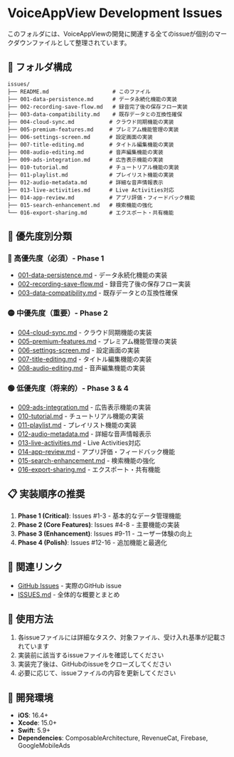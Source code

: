 # VoiceAppView Development Issues

このフォルダには、VoiceAppViewの開発に関連する全てのissueが個別のマークダウンファイルとして整理されています。

## 📁 フォルダ構成

```
issues/
├── README.md                    # このファイル
├── 001-data-persistence.md      # データ永続化機能の実装
├── 002-recording-save-flow.md   # 録音完了後の保存フロー実装
├── 003-data-compatibility.md    # 既存データとの互換性確保
├── 004-cloud-sync.md           # クラウド同期機能の実装
├── 005-premium-features.md     # プレミアム機能管理の実装
├── 006-settings-screen.md      # 設定画面の実装
├── 007-title-editing.md        # タイトル編集機能の実装
├── 008-audio-editing.md        # 音声編集機能の実装
├── 009-ads-integration.md      # 広告表示機能の実装
├── 010-tutorial.md             # チュートリアル機能の実装
├── 011-playlist.md             # プレイリスト機能の実装
├── 012-audio-metadata.md       # 詳細な音声情報表示
├── 013-live-activities.md      # Live Activities対応
├── 014-app-review.md           # アプリ評価・フィードバック機能
├── 015-search-enhancement.md   # 検索機能の強化
└── 016-export-sharing.md       # エクスポート・共有機能
```

## 🎯 優先度別分類

### 🔴 高優先度（必須）- Phase 1
- [001-data-persistence.md](./001-data-persistence.md) - データ永続化機能の実装
- [002-recording-save-flow.md](./002-recording-save-flow.md) - 録音完了後の保存フロー実装
- [003-data-compatibility.md](./003-data-compatibility.md) - 既存データとの互換性確保

### 🟡 中優先度（重要）- Phase 2
- [004-cloud-sync.md](./004-cloud-sync.md) - クラウド同期機能の実装
- [005-premium-features.md](./005-premium-features.md) - プレミアム機能管理の実装
- [006-settings-screen.md](./006-settings-screen.md) - 設定画面の実装
- [007-title-editing.md](./007-title-editing.md) - タイトル編集機能の実装
- [008-audio-editing.md](./008-audio-editing.md) - 音声編集機能の実装

### 🟢 低優先度（将来的）- Phase 3 & 4
- [009-ads-integration.md](./009-ads-integration.md) - 広告表示機能の実装
- [010-tutorial.md](./010-tutorial.md) - チュートリアル機能の実装
- [011-playlist.md](./011-playlist.md) - プレイリスト機能の実装
- [012-audio-metadata.md](./012-audio-metadata.md) - 詳細な音声情報表示
- [013-live-activities.md](./013-live-activities.md) - Live Activities対応
- [014-app-review.md](./014-app-review.md) - アプリ評価・フィードバック機能
- [015-search-enhancement.md](./015-search-enhancement.md) - 検索機能の強化
- [016-export-sharing.md](./016-export-sharing.md) - エクスポート・共有機能

## 📋 実装順序の推奨

1. **Phase 1 (Critical)**: Issues #1-3 - 基本的なデータ管理機能
2. **Phase 2 (Core Features)**: Issues #4-8 - 主要機能の実装
3. **Phase 3 (Enhancement)**: Issues #9-11 - ユーザー体験の向上
4. **Phase 4 (Polish)**: Issues #12-16 - 追加機能と最適化

## 🔗 関連リンク

- [GitHub Issues](https://github.com/entaku0818/VoiceMemo/issues) - 実際のGitHub issue
- [ISSUES.md](../ISSUES.md) - 全体的な概要とまとめ

## 📝 使用方法

1. 各issueファイルには詳細なタスク、対象ファイル、受け入れ基準が記載されています
2. 実装前に該当するissueファイルを確認してください
3. 実装完了後は、GitHubのissueをクローズしてください
4. 必要に応じて、issueファイルの内容を更新してください

## 🔧 開発環境

- **iOS**: 16.4+
- **Xcode**: 15.0+
- **Swift**: 5.9+
- **Dependencies**: ComposableArchitecture, RevenueCat, Firebase, GoogleMobileAds 